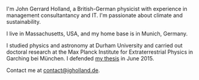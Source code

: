 I'm John Gerrard Holland, a British-German physicist with experience in management consultantancy and IT. I'm passionate about climate and sustainability.

I live in Massachusetts, USA, and my home base is in Munich, Germany.

I studied physics and astronomy at Durham University and carried out doctoral research at the Max Planck Institute for Extraterrestrial Physics in Garching bei München. I defended [my thesis](https://edoc.ub.uni-muenchen.de/18349/
 "'Optical and X-ray structures in the REXCESS sample of galaxy clusters' LMU München Universitätsbibliothek") in June 2015.

Contact me at <contact@jgholland.de>.

